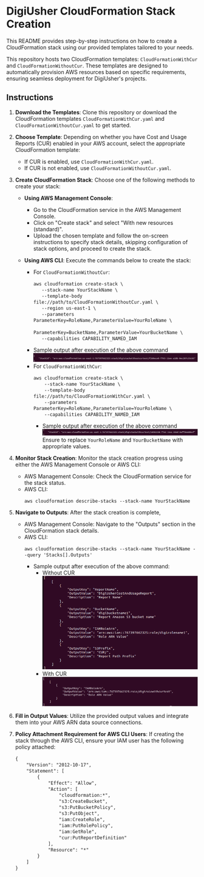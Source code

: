 # DigiUsher CloudFormation Stack Creation

This README provides step-by-step instructions on how to create a CloudFormation stack using our provided templates tailored to your needs.

This repository hosts two CloudFormation templates: `CloudFormationWithCur` and `CloudFormationWithoutCur`. These templates are designed to automatically provision AWS resources based on specific requirements, ensuring seamless deployment for DigiUsher's projects.

## Instructions

1. **Download the Templates**:
   Clone this repository or download the CloudFormation templates `CloudFormationWithCur.yaml` and `CloudFormationWithoutCur.yaml` to get started.

2. **Choose Template**:
   Depending on whether you have Cost and Usage Reports (CUR) enabled in your AWS account, select the appropriate CloudFormation template:
   - If CUR is enabled, use `CloudFormationWithCur.yaml`.
   - If CUR is not enabled, use `CloudFormationWithoutCur.yaml`.

3. **Create CloudFormation Stack**:
   Choose one of the following methods to create your stack:

   - **Using AWS Management Console**:
     - Go to the CloudFormation service in the AWS Management Console.
     - Click on "Create stack" and select "With new resources (standard)".
     - Upload the chosen template and follow the on-screen instructions to specify stack details, skipping configuration of stack options, and proceed to create the stack.

   - **Using AWS CLI**:
     Execute the commands below to create the stack:
     - For `CloudFormationWithoutCur`:
       ```
       aws cloudformation create-stack \
          --stack-name YourStackName \
          --template-body file://path/to/CloudFormationWithoutCur.yaml \
          --region us-east-1 \
          --parameters ParameterKey=RoleName,ParameterValue=YourRoleName \
                      ParameterKey=BucketName,ParameterValue=YourBucketName \
          --capabilities CAPABILITY_NAMED_IAM
       ```
      - Sample output after execution of the above command 
        ![Alt text](outputs/withoutcuroutputaftercreation.png) 
     - For `CloudFormationWithCur`:
       ```
       aws cloudformation create-stack \
           --stack-name YourStackName \
           --template-body file://path/to/CloudFormationWithCur.yaml \
           --parameters ParameterKey=RoleName,ParameterValue=YourRoleName \
           --capabilities CAPABILITY_NAMED_IAM
       ```
       - Sample output after execution of the above command 
        ![Alt text](outputs/withcuroutputaftercreation.png)
     Ensure to replace `YourRoleName` and `YourBucketName` with appropriate values.

4. **Monitor Stack Creation**:
   Monitor the stack creation progress using either the AWS Management Console or AWS CLI:
   - AWS Management Console: Check the CloudFormation service for the stack status.
   - AWS CLI:
     ```
     aws cloudformation describe-stacks --stack-name YourStackName
     ```

5. **Navigate to Outputs**:
   After the stack creation is complete,
   - AWS Management Console: Navigate to the "Outputs" section in the CloudFormation stack details.
   - AWS CLI:
     ```
     aws cloudformation describe-stacks --stack-name YourStackName --query 'Stacks[].Outputs'
     ```
     - Sample output after execution of the above command:
       - Without CUR
        ![Alt text](outputs/withoutcuroutput.png) 
       - With CUR
        ![Alt text](outputs/withcuroutput.png) 

6. **Fill in Output Values**:
   Utilize the provided output values and integrate them into your AWS ARN data source connections.

7. **Policy Attachment Requirement for AWS CLI Users**:
   If creating the stack through the AWS CLI, ensure your IAM user has the following policy attached:
   ```
   {
       "Version": "2012-10-17",
       "Statement": [
           {
               "Effect": "Allow",
               "Action": [
                   "cloudformation:*",
                   "s3:CreateBucket",
                   "s3:PutBucketPolicy",
                   "s3:PutObject",
                   "iam:CreateRole",
                   "iam:PutRolePolicy",
                   "iam:GetRole",
                   "cur:PutReportDefinition"
               ],
               "Resource": "*"
           }
       ]
   }